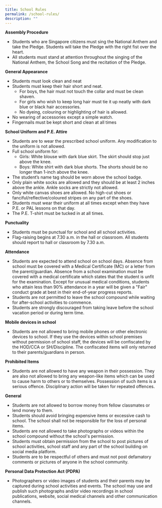 ```yaml
---
title: School Rules
permalink: /school-rules/
description: ""
---
```

<p><strong>Assembly Procedure</strong></p>
<ul>
<li>Students who are Singapore citizens must sing the National Anthem and take the Pledge. Students will take the Pledge with the right fist over the heart.</li>
<li>All students must stand at attention throughout the singing of the National Anthem, the School Song and the recitation of the Pledge.</li>
</ul>
<p><strong>General Appearance</strong></p>
<ul>
<li>Students must look clean and neat</li>
<li>Students must keep their hair short and neat.
<ul>
<li>For boys, the hair must not touch the collar and must be clean shaven.</li>
<li>For girls who wish to keep long hair must tie it up neatly with dark blue or black hair accessories.</li>
<li>No dyeing, colouring or highlighting of hair is allowed.</li>
</ul>
</li>
<li>No wearing of accessories except a simple watch.</li>
<li>Fingernails must be kept short and clean at all times</li>
</ul>
<p><strong>School Uniform and P.E. Attire</strong></p>
<ul>
<li>Students are to wear the prescribed school uniform. Any modification to the uniform is not allowed.</li>
<li>Full school uniform for:
<ul>
<li>Girls: White blouse with dark blue skirt. The skirt should stop just above the knee.</li>
<li>Boys: White shirt with dark blue shorts. The shorts should be no longer than 1-inch above the knee.</li>
</ul>
</li>
<li>The student&rsquo;s name tag should be worn above the school badge.</li>
<li>Only plain white socks are allowed and they should be at least 2 inches above the ankle. Ankle socks are strictly not allowed.</li>
<li>Only white canvas shoes are allowed. No high-cut shoes or fanciful/reflective/coloured stripes on any part of the shoes.</li>
<li>Students must wear their uniform at all times except when they have P.E. or PAL lessons on that day.</li>
<li>The P.E. T-shirt must be tucked in at all times.</li>
</ul>
<p><strong>Punctuality</strong></p>
<ul>
<li>Students must be punctual for school and all school activities.</li>
<li>Flag-raising begins at 7.30 a.m. in the hall or classroom. All students should report to hall or classroom by 7.30 a.m.</li>
</ul>
<p><strong>Attendance</strong></p>
<ul>
<li>Students are expected to attend school on school days. Absence from school must be covered with a Medical Certificate (MC) or a letter from the parent/guardian. Absence from a school examination must be covered with a medical certificate which states that the student is unfit for the examination. Except for unusual medical conditions, students who attain less than 90% attendance in a year will be given a "Fair" conduct grade at best in their end-of-year progress reports.</li>
<li>Students are not permitted to leave the school compound while waiting for after-school activities to commence.</li>
<li>Students are strongly discouraged from taking leave before the school vacation period or during term time.</li>
</ul>
<p><strong>Mobile devices in school</strong></p>
<ul>
<li>Students are not allowed to bring mobile phones or other electronic devices to school. If they use the devices within school premises without permission of school staff, the devices will be confiscated by the HOD/CCA or SH/Discipline. The confiscated items will only returned to their parents/guardians in person.</li>
</ul>
<p><strong>Prohibited Items</strong></p>
<ul>
<li>Students are not allowed to have any weapon in their possession. They are also not allowed to bring any weapon-like items which can be used to cause harm to others or to themselves. Possession of such items is a serious offence. Disciplinary action will be taken for repeated offences.</li>
</ul>
<p><strong>General</strong></p>
<ul>
<li>Students are not allowed to borrow money from fellow classmates or lend money to them.</li>
<li>Students should avoid bringing expensive items or excessive cash to school. The school shall not be responsible for the loss of personal items.</li>
<li>Students are not allowed to take photographs or videos within the school compound without the school's permission.</li>
<li>Students must obtain permission from the school to post pictures of school activities, school staff and any part of the school building on social media platform.</li>
<li>Students are to be respectful of others and must not post defamatory comments or pictures of anyone in the school community.</li>
</ul>
<p><strong>Personal Data Protection Act (PDPA)</strong></p>
<ul>
<li>Photographers or video images of students and their parents may be captured during school activities and events. The school may use and publish such photographs and/or video recordings in school publications, website, social medical channels and other communication channels.</li>
</ul>
